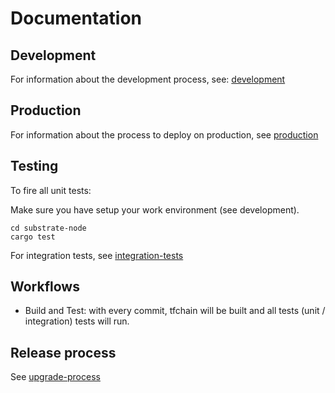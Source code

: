 # Documentation

## Development

For information about the development process, see: [development](./development/development.md)

## Production

For information about the process to deploy on production, see [production](./production/production.md)

## Testing

To fire all unit tests:

Make sure you have setup your work environment (see development).

```
cd substrate-node
cargo test
```

For integration tests, see [integration-tests](../substrate-node/tests/readme.md)

## Workflows

- Build and Test: with every commit, tfchain will be built and all tests (unit / integration) tests will run.

## Release process

See [upgrade-process](./production/upgrade_process.md)
